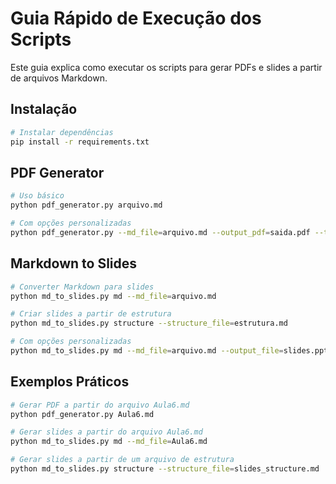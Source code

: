 # Guia Rápido de Execução dos Scripts

Este guia explica como executar os scripts para gerar PDFs e slides a partir de arquivos Markdown.

## Instalação

```bash
# Instalar dependências
pip install -r requirements.txt
```

## PDF Generator

```bash
# Uso básico
python pdf_generator.py arquivo.md

# Com opções personalizadas
python pdf_generator.py --md_file=arquivo.md --output_pdf=saida.pdf --title_color="#0097a7" --author="Nome do Autor"
```

## Markdown to Slides

```bash
# Converter Markdown para slides
python md_to_slides.py md --md_file=arquivo.md

# Criar slides a partir de estrutura
python md_to_slides.py structure --structure_file=estrutura.md

# Com opções personalizadas
python md_to_slides.py md --md_file=arquivo.md --output_file=slides.pptx --main_color="#0097a7"
```

## Exemplos Práticos

```bash
# Gerar PDF a partir do arquivo Aula6.md
python pdf_generator.py Aula6.md

# Gerar slides a partir do arquivo Aula6.md
python md_to_slides.py md --md_file=Aula6.md

# Gerar slides a partir de um arquivo de estrutura
python md_to_slides.py structure --structure_file=slides_structure.md
```
